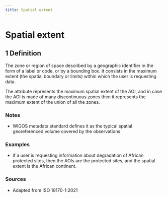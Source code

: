 ```yaml
---
title: Spatial extent
---
```


# Spatial extent

## 1 Definition

The zone or region of space described by a geographic identifier in the form of a label or code, or by a bounding box. It consists in the maximum extent (the spatial boundary or limits) within which the user is requesting data.  

The attribute represents the maximum spatial extent of the AOI, and in case the AOI is made of many discontinuous zones then it represents the maximum extent of the union of all the zones. 

### Notes 
- WIGOS metadata standard defines it as the typical spatial georeferenced volume covered by the observations 

### Examples 

- if a user is requesting information about degradation of African protected sites, then the AOIs are the protected sites, and the spatial extent is the African continent. 

### Sources
- Adapted from ISO 19170-1:2021 